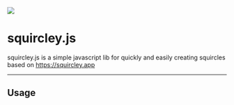 <img src="https://raw.githubusercontent.com/georgedoescode/squircley.js/main/og-image.png">

# squircley.js

squircley.js is a simple javascript lib for quickly and easily creating squircles based on
https://squircley.app

---

## Usage
